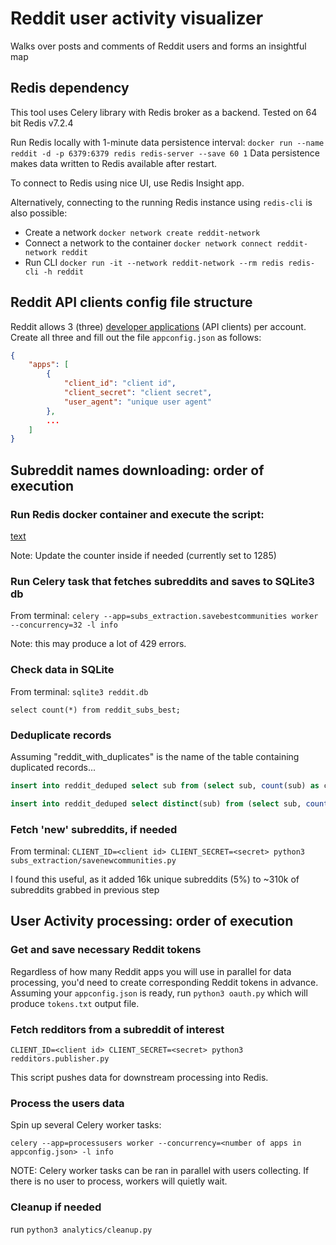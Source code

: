 # Reddit user activity visualizer

Walks over posts and comments of Reddit users and forms an insightful map


## Redis dependency

This tool uses Celery library with Redis broker as a backend. Tested on 64 bit Redis v7.2.4

Run Redis locally with 1-minute data persistence interval: `docker run --name reddit -d -p 6379:6379 redis redis-server --save 60 1`
Data persistence makes data written to Redis available after restart.

To connect to Redis using nice UI, use Redis Insight app. 

Alternatively, connecting to the running Redis instance using `redis-cli` is also possible: 

- Create a network `docker network create reddit-network`
- Connect a network to the container `docker network connect reddit-network reddit`
- Run CLI `docker run -it --network reddit-network --rm redis redis-cli -h reddit`


## Reddit API clients config file structure

Reddit allows 3 (three) [developer applications](https://old.reddit.com/prefs/apps/) (API clients) per account. Create all three and fill out the file `appconfig.json` as follows:

```json
{
    "apps": [
        {
            "client_id": "client id",
            "client_secret": "client secret",
            "user_agent": "unique user agent"
        },
        ...
    ]
}
```

## Subreddit names downloading: order of execution

### Run Redis docker container and execute the script:

[text](best.subs.grab.publisher.py)

Note: Update the counter inside if needed (currently set to 1285)

### Run Celery task that fetches subreddits and saves to SQLite3 db

From terminal: `celery --app=subs_extraction.savebestcommunities worker --concurrency=32 -l info`

Note: this may produce a lot of 429 errors. 

### Check data in SQLite

From terminal: `sqlite3 reddit.db`

`select count(*) from reddit_subs_best;`

### Deduplicate records

Assuming "reddit_with_duplicates" is the name of the table containing duplicated records...

```sql
insert into reddit_deduped select sub from (select sub, count(sub) as cnt from reddit_with_duplicates group by sub having cnt = 1);

insert into reddit_deduped select distinct(sub) from (select sub, count(sub) as cnt from reddit_with_duplicates group by sub having cnt > 1);
```

### Fetch 'new' subreddits, if needed

From terminal: `CLIENT_ID=<client id> CLIENT_SECRET=<secret> python3 subs_extraction/savenewcommunities.py`

I found this useful, as it added 16k unique subreddits (5%) to ~310k of subreddits grabbed in previous step


## User Activity processing: order of execution

### Get and save necessary Reddit tokens

Regardless of how many Reddit apps you will use in parallel for data processing, you'd need to create corresponding Reddit tokens in advance. Assuming your `appconfig.json` is ready, run `python3 oauth.py` which will produce `tokens.txt` output file. 


### Fetch redditors from a subreddit of interest

`CLIENT_ID=<client id> CLIENT_SECRET=<secret> python3 redditors.publisher.py`

This script pushes data for downstream processing into Redis. 

### Process the users data

Spin up several Celery worker tasks: 

`celery --app=processusers worker --concurrency=<number of apps in appconfig.json> -l info`

NOTE: Celery worker tasks can be ran in parallel with users collecting. If there is no user to process, workers will quietly wait.


### Cleanup if needed

run `python3 analytics/cleanup.py`
